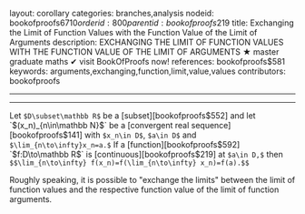 layout: corollary
categories: branches,analysis
nodeid: bookofproofs$6710
orderid: 800
parentid: bookofproofs$219
title: Exchanging the Limit of Function Values with the Function Value of the Limit of Arguments
description: EXCHANGING THE LIMIT OF FUNCTION VALUES WITH THE FUNCTION VALUE OF THE LIMIT OF ARGUMENTS &#9733; master graduate maths &#10004; visit BookOfProofs now!
references: bookofproofs$581
keywords: arguments,exchanging,function,limit,value,values
contributors: bookofproofs

---


---

Let `$D\subset\mathbb R$` be a [subset][bookofproofs$552] and let `$(x_n)_{n\in\mathbb N}$` be a [convergent real sequence][bookofproofs$141] with `$x_n\in D$`, `$a\in D$` and  `$\lim_{n\to\infty}x_n=a.$` If a [function][bookofproofs$592] `$f:D\to\mathbb R$` is [continuous][bookofproofs$219] at `$a\in D,$` then  `$$\lim_{n\to\infty} f(x_n)=f(\lim_{n\to\infty} x_n)=f(a).$$`

Roughly speaking, it is possible to "exchange the limits" between the limit of function values and the respective function value of the limit of function arguments.
